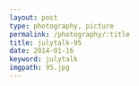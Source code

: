 ```yaml
---
layout: post
type: photography, picture
permalink: /photography/:title
title: julytalk-95
date: 2014-01-16
keyword: julytalk
imgpath: 95.jpg
---
```



